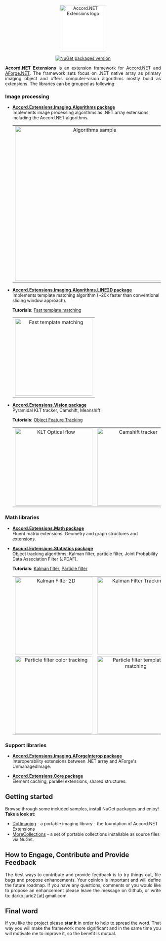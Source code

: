 <p align="center">
    <a href="https://www.nuget.org/profiles/dajuric"> 
        <img src="Deployment/Logo/logo-big.png" alt="Accord.NET Extensions logo" width="150" align="center" style="background-color: white;"> 
    </a>
</p>

<p align="center">
    <a href="https://www.nuget.org/profiles/dajuric"> 
    <img src="https://img.shields.io/badge/NuGet-v3.0.2-blue.svg?style=flat-square" alt="NuGet packages version"/>  </a>
</p>

<p align="justify">
    <b>Accord.NET Extensions</b> is an extension framework for <a href="http://accord-framework.net/"> Accord.NET </a> and <a href="http://www.aforgenet.com/framework/license.html">AForge.NET</a>.
    The framework sets focus on .NET native array as primary imaging object and offers computer-vision algorithms mostly build as extensions. The libraries can be grouped as following:
</p>

<h3>Image processing</h3>

<ul>
    <li>
        <p>
            <b>
                <a href="https://www.nuget.org/packages/Accord.Extensions.Imaging.Algorithms/">Accord.Extensions.Imaging.Algorithms package</a>
            </b>
            <br />
            Implements image processing algorithms as .NET array extensions including the Accord.NET algorithms.
        </p>
        <table border="0" cellpadding="1" cellspacing="1">
            <tbody>
                <tr>
                    <td align="center" width="100%">
                        <img alt="Algorithms sample" src="./Deployment/README-resources/algorithms-sample.png" width="500" />
                    </td>
                </tr>
            </tbody>
        </table>
    </li>
    <li>
        <p>
            <b>
                <a href="https://www.nuget.org/packages/Accord.Extensions.Imaging.Algorithms.LINE2D/">Accord.Extensions.Imaging.Algorithms.LINE2D package</a>
            </b>
            <br />
            Implements template matching algorithm (~20x faster than conventional sliding window approach).
        </p>
        <p>
            <b>Tutorials:</b> <a href="http://www.codeproject.com/Articles/826377/Rapid-Object-Detection-in-Csharp" target="_blank">Fast template matching</a>
        </p>
        <table border="0" cellpadding="1" cellspacing="1">
            <tbody>
                <tr>
                    <td align="center" width="100%">
                        <img alt="Fast template matching" src="./Deployment/README-resources/FastTemplateMatching.jpg" width="250" />
                    </td>
                </tr>
            </tbody>
        </table>
    </li>
    <li>
        <p>
            <b>
                <a href="https://www.nuget.org/packages/Accord.Extensions.Vision/">Accord.Extensions.Vision package</a>
            </b>
            <br />
            Pyramidal KLT tracker, Camshift, Meanshift
        </p>
        <p>
            <b>Tutorials:</b>
            <a href="http://www.codeproject.com/Articles/840823/Object-Feature-Tracking-in-Csharp" target="_blank">Object Feature Tracking</a>
        </p>
        <table border="0" cellpadding="1" cellspacing="1">
            <tbody>
                <tr>
                    <td align="center" width="50%">
                        <img alt="KLT Optical flow" src="./Deployment/README-resources/KLTOpticalFlow.jpg" width="250">
                    </td>
                    <td align="center" width="50%">
                        <img alt="Camshift tracker" src="./Deployment/README-resources/CamshiftTracker.jpg" width="250">
                    </td>
                </tr>
            </tbody>
        </table>
    </li>
</ul>

<h3>Math libraries</h3>

<ul>
    <li>
        <p>
            <b>
                <a href="https://www.nuget.org/packages/Accord.Extensions.Math/">Accord.Extensions.Math package</a>
            </b>
            <br />
            Fluent matrix extensions. Geometry and graph structures and extensions.
        </p>
    </li>
    <li>
        <p>
            <b>
                <a href="https://www.nuget.org/packages/Accord.Extensions.Statistics/">Accord.Extensions.Statistics package</a>
            </b>
            <br />
            Object tracking algorithms: Kalman filter, particle filter, Joint Probability Data Association Filter (JPDAF).
            <br />
        </p>
        <p>
            <b>Tutorials:</b> <a href="http://www.codeproject.com/Articles/865935/Object-Tracking-Kalman-Filter-with-Ease" target="_blank">Kalman filter</a>,
            <a href="http://www.codeproject.com/Articles/865934/Object-Tracking-Particle-filter-with-ease" target="_blank">Particle filter</a>
        </p>
        <table border="0" cellpadding="1" cellspacing="1">
            <tbody>
                <tr>
                    <td align="center" width="50%">
                        <img alt="Kalman Filter 2D" src="./Deployment/README-resources/KalmanFiler2D.jpg" width="250">
                    </td>
                    <td align="center" width="50%">
                        <img alt="Kalman Filter Tracking" src="./Deployment/README-resources/KalmanFilterTracking.jpg" width="250">
                    </td>
                </tr>
                <tr>
                    <td align="center" width="50%">
                        <img alt="Particle filter color tracking" src="./Deployment/README-resources/ParticleFilterColorTracking.jpg" width="250">
                    </td>
                    <td align="center" width="50%">
                        <img alt="Particle filter template matching" src="./Deployment/README-resources/ParticleFilterTemplateMatching.jpg" width="250">
                    </td>
                </tr>
            </tbody>
        </table>
    </li>
</ul>

<h3>Support libraries</h3>

<ul>
    <li>
        <p>
            <b>
                <a href="https://www.nuget.org/packages/Accord.Extensions.Imaging.AForgeInterop">Accord.Extensions.Imaging.AForgeInterop package</a>
            </b>
            <br />
            Interoperability extensions between .NET array and AForge's UnmanagedImage.
        </p>
    </li>
    <li>
        <p>
            <b>
                <a href="https://www.nuget.org/packages/Accord.Extensions.Core">Accord.Extensions.Core package</a>
            </b>
            <br />
            Element caching, parallel extensions, shared structures.
        </p>
    </li>
</ul>

<h2>Getting started</h2>
<p align="justify">
    Browse through some included samples, install NuGet packages and enjoy! <br/>
    <b>Take a look at:</b>
    <ul>
        <li><a href="https://github.com/dajuric/dot-imaging">DotImaging</a> - a portable imaging library - the foundation of Accord.NET Extensions</li>
        <li><a href="https://github.com/dajuric/more-collections">MoreCollections</a> - a set of portable collections installable as source files via NuGet.</li>
    </ul>
</p>

<h2>How to Engage, Contribute and Provide Feedback</h2>
<p align="justify">
   The best ways to contribute and provide feedback is to try things out, file bugs and propose enhancements. Your opinion is important and will define the future roadmap. If you have any questions, comments or you would like to propose an enhancement please leave the message on Github, or write to: darko.juric2 [at] gmail.com.
</p>

<h2>Final word</h2>
<p align="justify">
     If you like the project please <b>star it</b> in order to help to spread the word.
     That way you will make the framework more significant and in the same time you will motivate me to improve it, so the benefit is mutual.
</p>
